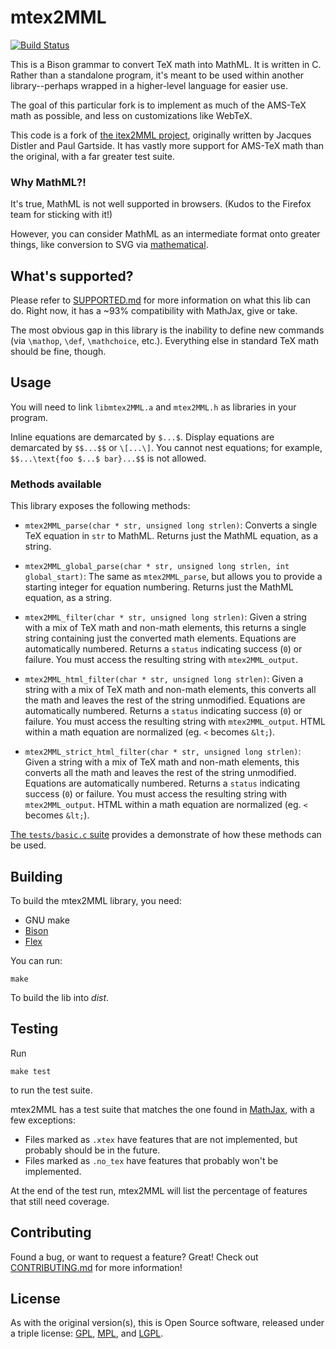# mtex2MML

[![Build Status](https://travis-ci.org/gjtorikian/mtex2MML.svg?branch=master)](https://travis-ci.org/gjtorikian/mtex2MML)

This is a Bison grammar to convert TeX math into MathML. It is written in C. Rather than a standalone program, it's meant to be used within another library--perhaps wrapped in a higher-level language for easier use.

The goal of this particular fork is to implement as much of the AMS-TeX math as possible, and less on customizations like WebTeX.

This code is a fork of [the itex2MML project](https://golem.ph.utexas.edu/~distler/blog/itex2MML.html), originally written by Jacques Distler and Paul Gartside. It has vastly more support for AMS-TeX math than the original, with a far greater test suite.

### Why MathML?!

It's true, MathML is not well supported in browsers. (Kudos to the Firefox team for sticking with it!)

However, you can consider MathML as an intermediate format onto greater things, like conversion to SVG via [mathematical](https://github.com/gjtorikian/mathematical).

## What's supported?

Please refer to [SUPPORTED.md](SUPPORTED.md) for more information on what this lib can do. Right now, it has a ~93% compatibility with MathJax, give or take.

The most obvious gap in this library is the inability to define new commands (via `\mathop`, `\def`, `\mathchoice`, etc.). Everything else in standard TeX math should be fine, though.

## Usage

You will need to link `libmtex2MML.a` and `mtex2MML.h` as libraries in your program.

Inline equations are demarcated by `$...$`. Display equations are demarcated by `$$...$$` or `\[...\]`. You cannot nest equations; for example, `$$...\text{foo $...$ bar}...$$` is not allowed.

### Methods available

This library exposes the following methods:

* `mtex2MML_parse(char * str, unsigned long strlen)`: Converts a single TeX equation in `str` to MathML. Returns just the MathML equation, as a string.

* `mtex2MML_global_parse(char * str, unsigned long strlen, int global_start)`: The same as `mtex2MML_parse`, but allows you to provide a starting integer for equation numbering. Returns just the MathML equation, as a string.

* `mtex2MML_filter(char * str, unsigned long strlen)`: Given a string with a mix of TeX math and non-math elements, this returns a single string containing just the converted math elements. Equations are automatically numbered. Returns a `status` indicating success (`0`) or failure. You must access the resulting string with `mtex2MML_output`.

* `mtex2MML_html_filter(char * str, unsigned long strlen)`: Given a string with a mix of TeX math and non-math elements, this converts all the math and leaves the rest of the string unmodified. Equations are automatically numbered. Returns a `status` indicating success (`0`) or failure. You must access the resulting string with `mtex2MML_output`. HTML within a math equation are normalized (eg. `<` becomes `&lt;`).

* `mtex2MML_strict_html_filter(char * str, unsigned long strlen)`: Given a string with a mix of TeX math and non-math elements, this converts all the math and leaves the rest of the string unmodified. Equations are automatically numbered. Returns a `status` indicating success (`0`) or failure. You must access the resulting string with `mtex2MML_output`. HTML within a math equation are normalized (eg. `<` becomes `&lt;`).

[The `tests/basic.c` suite](blob/master/tests/basic.c) provides a demonstrate of how these methods can be used.

## Building

To build the mtex2MML library, you need:
* GNU make
* [Bison](https://www.gnu.org/software/bison/)
* [Flex](http://flex.sourceforge.net/)

You can run:

```
make
```

To build the lib into *dist*.

## Testing

Run

```
make test
```

to run the test suite.

mtex2MML has a test suite that matches the one found in [MathJax](https://github.com/mathjax/MathJax-test), with a few exceptions:

* Files marked as `.xtex` have features that are not implemented, but probably should be in the future.
* Files marked as `.no_tex` have features that probably won't be implemented.

At the end of the test run, mtex2MML will list the percentage of features that still need coverage.

## Contributing

Found a bug, or want to request a feature? Great! Check out [CONTRIBUTING.md](CONTRIBUTING.md) for more information!

## License

As with the original version(s), this is Open Source software, released under a triple license: [GPL](http://choosealicense.com/licenses/gpl-2.0/), [MPL](http://choosealicense.com/licenses/mpl-2.0/), and [LGPL](http://choosealicense.com/licenses/lgpl-2.1/).
